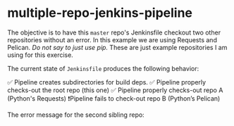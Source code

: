 # multiple-repo-jenkins-pipeline

The objective is to have this `master` repo's Jenkinsfile checkout two other repositories without an error. In this example we are using Requests and Pelican. *Do not say to just use pip.* These are just example repositories I am using for this exercise.

The current state of `Jenkinsfile` produces the following behavior:

✅ Pipeline creates subdirectories for build deps.
✅ Pipeline properly checks-out the root repo (this one)
✅ Pipeline properly checks-out repo A (Python's Requests)
❗️Pipeline fails to check-out repo B (Python’s Pelican)

The error message for the second sibling repo:

```text

```
